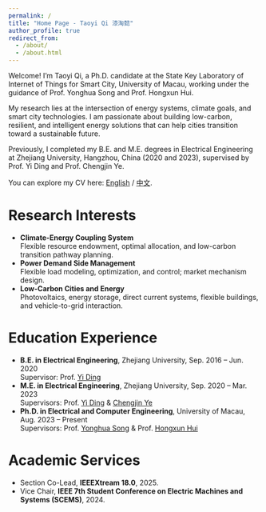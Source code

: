 ```yaml
---
permalink: /
title: "Home Page - Taoyi Qi 漆淘懿"
author_profile: true
redirect_from: 
  - /about/
  - /about.html
---
```


Welcome! I’m Taoyi Qi, a Ph.D. candidate at the State Key Laboratory of Internet of Things for Smart City, University of Macau, working under the guidance of Prof. Yonghua Song and Prof. Hongxun Hui.  

My research lies at the intersection of energy systems, climate goals, and smart city technologies. I am passionate about building low-carbon, resilient, and intelligent energy solutions that can help cities transition toward a sustainable future.

Previously, I completed my B.E. and M.E. degrees in Electrical Engineering at Zhejiang University, Hangzhou, China (2020 and 2023), supervised by Prof. Yi Ding and Prof. Chengjin Ye.  

You can explore my CV here: [English](https://timothy71.github.io/taoyiqi.github.io/files/CV_in_English.pdf) / [中文](https://timothy71.github.io/taoyiqi.github.io/files/CV_in_Chinese.pdf).

Research Interests
======
+ **Climate-Energy Coupling System**  
  Flexible resource endowment, optimal allocation, and low-carbon transition pathway planning.
+ **Power Demand Side Management**  
  Flexible load modeling, optimization, and control; market mechanism design.
+ **Low-Carbon Cities and Energy**  
  Photovoltaics, energy storage, direct current systems, flexible buildings, and vehicle-to-grid interaction.

Education Experience
======
+ **B.E. in Electrical Engineering**, Zhejiang University, Sep. 2016 – Jun. 2020  
  Supervisor: Prof. [Yi Ding](https://person.zju.edu.cn/110)
+ **M.E. in Electrical Engineering**, Zhejiang University, Sep. 2020 – Mar. 2023  
  Supervisors: Prof. [Yi Ding](https://person.zju.edu.cn/110) & [Chengjin Ye](https://person.zju.edu.cn/0617209#0)
+ **Ph.D. in Electrical and Computer Engineering**, University of Macau, Aug. 2023 – Present  
  Supervisors: Prof. [Yonghua Song](https://rto.um.edu.mo/biography/) & Prof. [Hongxun Hui](https://www.fst.um.edu.mo/people/hongxunhui/)

Academic Services
=====
+ Section Co-Lead, **IEEEXtream 18.0**, 2025.
+ Vice Chair, **IEEE 7th Student Conference on Electric Machines and Systems (SCEMS)**, 2024.



